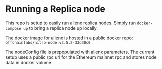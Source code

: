 # Running a Replica node

This repo is setup to easily run alienx replica nodes. Simply run `docker-compose up` to bring a replica node up locally.

The docker image for alienx is hosted in a public docker repo: `offchainlabs/nitro-node:v3.5.2-33d30c0`

The nodeConfig file is prepopulated with alienx parameters. The current setup uses a public rpc url for the Ethereum mainnet rpc and stores node data in docker volume.
